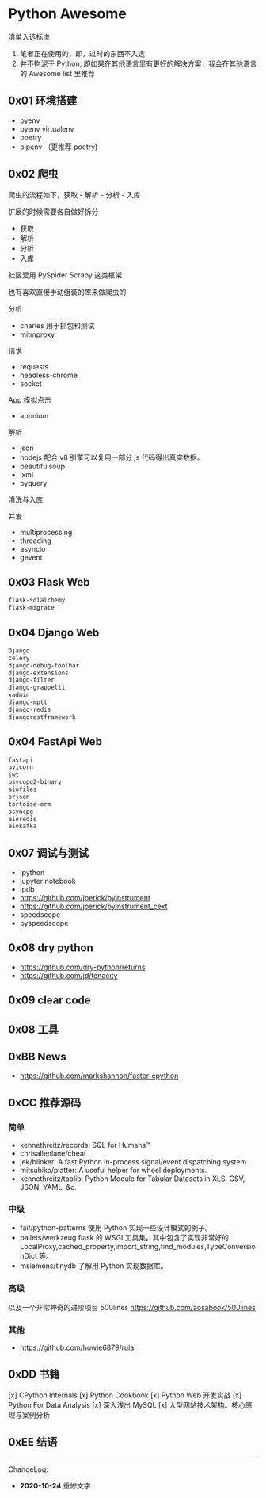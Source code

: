 # Python Awesome

清单入选标准

1. 笔者正在使用的，即，过时的东西不入选
2. 并不拘泥于 Python, 即如果在其他语言里有更好的解决方案，我会在其他语言的 Awesome list 里推荐

## 0x01 环境搭建

- pyenv
- pyenv virtualenv
- poetry
- pipenv （更推荐 poetry)

## 0x02 爬虫

爬虫的流程如下，获取 - 解析 - 分析 - 入库

扩展的时候需要各自做好拆分

- 获取
- 解析
- 分析
- 入库

社区爱用 PySpider Scrapy 这类框架

也有喜欢直接手动组装的库来做爬虫的

分析

- charles 用于抓包和测试
- mitmproxy

请求

- requests
- headless-chrome
- socket

App 模拟点击

- appnium

解析

- json
- nodejs 配合 v8 引擎可以复用一部分 js 代码得出真实数据。
- beautifulsoup
- lxml
- pyquery

清洗与入库

并发

- multiprocessing
- threading
- asyncio
- gevent

## 0x03 Flask Web

```bash
flask-sqlalchemy
flask-migrate
```

## 0x04 Django Web

```bash
Django
celery
django-debug-toolbar
django-extensions
django-filter
django-grappelli
xadmin
django-mptt
django-redis
djangorestframework
```

## 0x04 FastApi Web

```bash
fastapi
uvicorn
jwt
psycopg2-binary
aiofiles
orjson
tortoise-orm
asyncpg
aioredis
aiokafka
```

## 0x07 调试与测试

- ipython
- jupyter notebook
- ipdb
- https://github.com/joerick/pyinstrument
- https://github.com/joerick/pyinstrument_cext
- speedscope
- pyspeedscope

## 0x08 dry python

- https://github.com/dry-python/returns
- https://github.com/jd/tenacity

## 0x09 clear code

## 0x08 工具

## 0xBB News

- https://github.com/markshannon/faster-cpython

## 0xCC 推荐源码

### 简单

- kennethreitz/records: SQL for Humans™
- chrisallenlane/cheat
- jek/blinker: A fast Python in-process signal/event dispatching system.
- mitsuhiko/platter: A useful helper for wheel deployments.
- kennethreitz/tablib: Python Module for Tabular Datasets in XLS, CSV, JSON, YAML, &c.

### 中级

- faif/python-patterns 使用 Python 实现一些设计模式的例子。
- pallets/werkzeug flask 的 WSGI 工具集。其中包含了实现非常好的 LocalProxy,cached_property,import_string,find_modules,TypeConversionDict 等。
- msiemens/tinydb 了解用 Python 实现数据库。

### 高级

以及一个非常神奇的进阶项目 500lines https://github.com/aosabook/500lines

### 其他

- https://github.com/howie6879/ruia

## 0xDD 书籍

[x] CPython Internals
[x] Python Cookbook
[x] Python Web 开发实战
[x] Python For Data Analysis
[x] 深入浅出 MySQL
[x] 大型网站技术架构。核心原理与案例分析

## 0xEE 结语

---
ChangeLog:
- **2020-10-24** 重修文字
